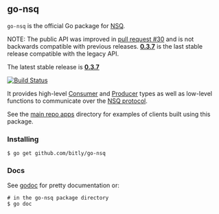 ## go-nsq

`go-nsq` is the official Go package for [NSQ][nsq].

NOTE: The public API was improved in [pull request #30][pr30] and is not backwards compatible with
previous releases. **[0.3.7][legacy]** is the last stable release compatible with the legacy API.

The latest stable release is **[0.3.7][latest_tag]**

[![Build Status](https://secure.travis-ci.org/bitly/go-nsq.png?branch=master)][travis]

It provides high-level [Consumer][consumer] and [Producer][producer] types as well as low-level
functions to communicate over the [NSQ protocol][protocol].

See the [main repo apps][apps] directory for examples of clients built using this package.

### Installing

    $ go get github.com/bitly/go-nsq

### Docs

See [godoc][nsq_gopkgdoc] for pretty documentation or:

    # in the go-nsq package directory
    $ go doc

[nsq]: https://github.com/bitly/nsq
[nsq_gopkgdoc]: http://godoc.org/github.com/bitly/go-nsq
[protocol]: http://bitly.github.io/nsq/clients/tcp_protocol_spec.html
[apps]: https://github.com/bitly/nsq/tree/master/apps
[consumer]: http://godoc.org/github.com/bitly/go-nsq#Consumer
[producer]: http://godoc.org/github.com/bitly/go-nsq#Producer
[pr30]: https://github.com/bitly/go-nsq/pull/30
[legacy]: https://github.com/bitly/go-nsq/releases/tag/v0.3.7
[travis]: http://travis-ci.org/bitly/go-nsq
[latest_tag]: https://github.com/bitly/go-nsq/releases/tag/v0.3.7
